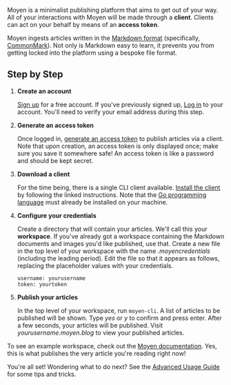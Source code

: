 Moyen is a minimalist publishing platform that aims to get out of your way. All of your interactions with Moyen will be made through a **client**. Clients can act on your behalf by means of an **access token**.

Moyen ingests articles written in the [Markdown format](https://en.wikipedia.org/wiki/Markdown) (specifically, [CommonMark](https://commonmark.org)). Not only is Markdown easy to learn, it prevents you from getting locked into the platform using a bespoke file format.

## Step by Step

1. **Create an account**

    [Sign up](/signup) for a free account. If you've previously signed up, [Log in](/login) to your account. You'll need to verify your email address during this step.

1. **Generate an access token**

    Once logged in, [generate an access token](/token) to publish articles via a client. Note that upon creation, an access token is only displayed once; make sure you save it somewhere safe! An access token is like a password and should be kept secret.

1. **Download a client**

    For the time being, there is a single CLI client available. [Install the client](https://github.com/moyen-blog/client-go) by following the linked instructions. Note that the [Go programming language](https://golang.org/) must already be installed on your machine.

1. **Configure your credentials**

    Create a directory that will contain your articles. We'll call this your **workspace**. If you've already got a workspace containing the Markdown documents and images you'd like published, use that. Create a new file in the top level of your workspace with the name *.moyencredentials* (including the leading period). Edit the file so that it appears as follows, replacing the placeholder values with your credentials.

    ```
    username: yourusername
    token: yourtoken
    ```

1. **Publish your articles**

    In the top level of your workspace, run `moyen-cli`. A list of articles to be published will be shown. Type *yes* or *y* to confirm and press enter. After a few seconds, your articles will be published. Visit *yourusername.moyen.blog* to view your published articles.

To see an example workspace, check out the [Moyen documentation](https://github.com/moyen-blog/moyen-documentation). Yes, this is what publishes the very article you're reading right now!

You're all set! Wondering what to do next? See the [Advanced Usage Guide](</Advanced Usage.md>) for some tips and tricks.
